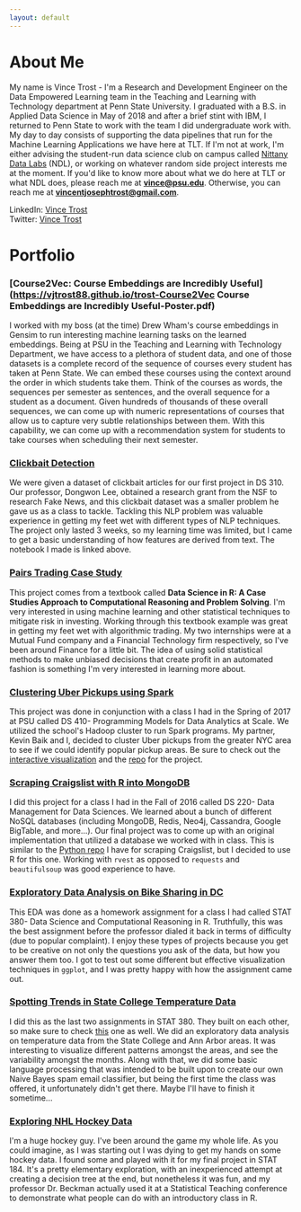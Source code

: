 ```yaml
---
layout: default
---
```



# [](#header-1)About Me

My name is Vince Trost - I'm a Research and Development Engineer on the Data Empowered Learning team in the Teaching and Learning with Technology department at Penn State University. I graduated with a B.S. in Applied Data Science in May of 2018 and after a brief stint with IBM, I returned to Penn State to work with the team I did undergraduate work with. My day to day consists of supporting the data pipelines that run for the Machine Learning Applications we have here at TLT. If I'm not at work, I'm either advising the student-run data science club on campus called [Nittany Data Labs](http://www.ndl.psu.edu/) (NDL), or working on whatever random side project interests me at the moment. If you'd like to know more about what we do here at TLT or what NDL does, please reach me at **vince@psu.edu**. Otherwise, you can reach me at **vincentjosephtrost@gmail.com**.

LinkedIn: [Vince Trost](https://linkedin.com/in/vince-trost-8a3054b6/)  
Twitter: [Vince Trost](https://twitter.com/vince_trost)

# [](#header-1)Portfolio

### [](#header-3) [Course2Vec: Course Embeddings are Incredibly Useful](https://vjtrost88.github.io/trost-Course2Vec Course Embeddings are Incredibly Useful-Poster.pdf)

I worked with my boss (at the time) Drew Wham's course embeddings in Gensim to run interesting machine learning tasks on the learned embeddings. Being at PSU in the Teaching and Learning with Technology Department, we have access to a plethora of student data, and one of those datasets is a complete record of the sequence of courses every student has taken at Penn State. We can embed these courses using the context around the order in which students take them. Think of the courses as words, the sequences per semester as sentences, and the overall sequence for a student as a document. Given hundreds of thousands of these overall sequences, we can come up with numeric representations of courses that allow us to capture very subtle relationships between them. With this capability, we can come up with a recommendation system for students to take courses when scheduling their next semester.


### [](#header-3) [Clickbait Detection](https://vjtrost88.github.io/clickbait.nb.html)

We were given a dataset of clickbait articles for our first project in DS 310. Our professor, Dongwon Lee, obtained a research grant from the NSF to research Fake News, and this clickbait dataset was a smaller problem he gave us as a class to tackle. Tackling this NLP problem was valuable experience in getting my feet wet with different types of NLP techniques. The project only lasted 3 weeks, so my learning time was limited, but I came to get a basic understanding of how features are derived from text. The notebook I made is linked above.

### [](#header-3) [Pairs Trading Case Study](https://vjtrost88.github.io/Pairs_Trading.html)

This project comes from a textbook called **Data Science in R: A Case Studies Approach to Computational Reasoning and Problem Solving**. I'm very interested in using machine learning and other statistical techniques to mitigate risk in investing. Working through this textbook example was great in getting my feet wet with algorithmic trading. My two internships were at a Mutual Fund company and a Financial Technology firm respectively, so I've been around Finance for a little bit. The idea of using solid statistical methods to make unbiased decisions that create profit in an automated fashion is something I'm very interested in learning more about.

### [](#header-3) [Clustering Uber Pickups using Spark](https://vjtrost88.github.io/clusteringUberDS410.pdf)

This project was done in conjunction with a class I had in the Spring of 2017 at PSU called DS 410- Programming Models for Data Analytics at Scale. We utilized the school's Hadoop cluster to run Spark programs. My partner, Kevin Baik and I, decided to cluster Uber pickups from the greater NYC area to see if we could identify popular pickup areas. Be sure to check out the [interactive visualization](https://vjtrost88.github.io/uberViz.html) and the [repo](https://github.com/Konnoke/DS410) for the project.

### [](#header-3) [Scraping Craigslist with R into MongoDB](https://vjtrost88.github.io/MongoProject.html)

I did this project for a class I had in the Fall of 2016 called DS 220- Data Management for Data Sciences. We learned about a bunch of different NoSQL databases (including MongoDB, Redis, Neo4j, Cassandra, Google BigTable, and more...). Our final project was to come up with an original implementation that utilized a database we worked with in class. This is similar to the [Python repo](https://github.com/vjtrost88/Craigslist-Deal-Finder/) I have for scraping Craigslist, but I decided to use R for this one. Working with `rvest` as opposed to `requests` and `beautifulsoup` was good experience to have.

### [](#header-3) [Exploratory Data Analysis on Bike Sharing in DC](https://vjtrost88.github.io/HW02.html)

This EDA was done as a homework assignment for a class I had called STAT 380- Data Science and Computational Reasoning in R. Truthfully, this was the best assignment before the professor dialed it back in terms of difficulty (due to popular complaint). I enjoy these types of projects because you get to be creative on not only the questions you ask of the data, but how you answer them too. I got to test out some different but effective visualization techniques in `ggplot`, and I was pretty happy with how the assignment came out.

### [](#header-3) [Spotting Trends in State College Temperature Data](https://vjtrost88.github.io/hw6.html)

I did this as the last two assignments in STAT 380. They built on each other, so make sure to check [this](https://vjtrost88.github.io/HW07.html) one as well. We did an exploratory data analysis on temperature data from the State College and Ann Arbor areas. It was interesting to visualize different patterns amongst the areas, and see the variability amongst the months. Along with that, we did some basic language processing that was intended to be built upon to create our own Naive Bayes spam email classifier, but being the first time the class was offered, it unfortunately didn't get there. Maybe I'll have to finish it sometime...

### [](header-3) [Exploring NHL Hockey Data](https://vjtrost88.github.io/Hockey.html)

I'm a huge hockey guy. I've been around the game my whole life. As you could imagine, as I was starting out I was dying to get my hands on some hockey data. I found some and played with it for my final project in STAT 184. It's a pretty elementary exploration, with an inexperienced attempt at creating a decision tree at the end, but nonetheless it was fun, and my professor Dr. Beckman actually used it at a Statistical Teaching conference to demonstrate what people can do with an introductory class in R.

